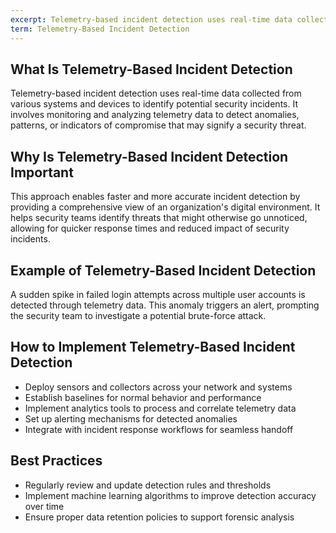 ```yaml
---
excerpt: Telemetry-based incident detection uses real-time data collected from various systems and devices to identify potential security incidents.
term: Telemetry-Based Incident Detection
---
```

## What Is Telemetry-Based Incident Detection

Telemetry-based incident detection uses real-time data collected from various systems and devices to identify potential security incidents. It involves monitoring and analyzing telemetry data to detect anomalies, patterns, or indicators of compromise that may signify a security threat.

## Why Is Telemetry-Based Incident Detection Important

This approach enables faster and more accurate incident detection by providing a comprehensive view of an organization's digital environment. It helps security teams identify threats that might otherwise go unnoticed, allowing for quicker response times and reduced impact of security incidents.

## Example of Telemetry-Based Incident Detection

A sudden spike in failed login attempts across multiple user accounts is detected through telemetry data. This anomaly triggers an alert, prompting the security team to investigate a potential brute-force attack.

## How to Implement Telemetry-Based Incident Detection

- Deploy sensors and collectors across your network and systems
- Establish baselines for normal behavior and performance
- Implement analytics tools to process and correlate telemetry data
- Set up alerting mechanisms for detected anomalies
- Integrate with incident response workflows for seamless handoff

## Best Practices

- Regularly review and update detection rules and thresholds
- Implement machine learning algorithms to improve detection accuracy over time
- Ensure proper data retention policies to support forensic analysis
